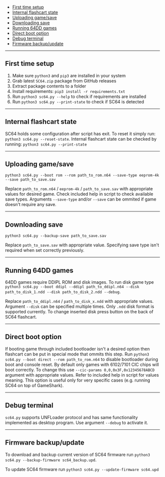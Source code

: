 - [First time setup](#first-time-setup)
- [Internal flashcart state](#internal-flashcart-state)
- [Uploading game/save](#uploading-gamesave)
- [Downloading save](#downloading-save)
- [Running 64DD games](#running-64dd-games)
- [Direct boot option](#direct-boot-option)
- [Debug terminal](#debug-terminal)
- [Firmware backup/update](#firmware-backupupdate)

---

## First time setup

1. Make sure `python3` and `pip3` are installed in your system
2. Grab latest `SC64.zip` package from GitHub releases
3. Extract package contents to a folder
4. Install requirements: `pip3 install -r requirements.txt`
5. Run `python3 sc64.py --help` to check if requirements are installed
6. Run `python3 sc64.py --print-state` to check if SC64 is detected

---

## Internal flashcart state

SC64 holds some configuration after script has exit. To reset it simply run: `python3 sc64.py --reset-state`. Internal flashcart state can be checked by running: `python3 sc64.py --print-state`

---

## Uploading game/save

`python3 sc64.py --boot rom --rom path_to_rom.n64 --save-type eeprom-4k --save path_to_save.sav`

Replace `path_to_rom.n64` / `eeprom-4k` / `path_to_save.sav` with appropriate values for desired game. Check included help in script to check available save types.
Arguments `--save-type` and/or `--save` can be ommited if game doesn't require any save.

---

## Downloading save

`python3 sc64.py --backup-save path_to_save.sav`

Replace `path_to_save.sav` with appropriate value. Specifying save type isn't required when set correctly previously.

---

## Running 64DD games

64DD games require DDIPL ROM and disk images. To run disk game type `python3 sc64.py --boot ddipl --ddipl path_to_ddipl.n64 --disk path_to_disk_1.ndd --disk path_to_disk_2.ndd --debug`.

Replace `path_to_ddipl.n64` / `path_to_disk_x.ndd` with appropriate values. Argument `--disk` can be specified multiple times. Only `.ndd` disk format is supported currently. To change inserted disk press button on the back of SC64 flashcart.

---

## Direct boot option

If booting game through included bootloader isn't a desired option then flashcart can be put in special mode that ommits this step.
Run `python3 sc64.py --boot direct --rom path_to_rom.n64` to disable bootloader during boot and console reset. By default only games with 6102/7101 CIC chips will boot correctly. To change this use `--cic-params 0,0,0x3F,0x12345678ABCD` argument with appropriate values. Refer to included help in script for values meaning. This option is useful only for very specific cases (e.g. running SC64 on top of GameShark).

---

## Debug terminal

`sc64.py` supports UNFLoader protocol and has same functionality implemented as desktop program. Use argument `--debug` to activate it.

---

## Firmware backup/update

To download and backup current version of SC64 firmware run `python3 sc64.py --backup-firmware sc64_backup.upd`.

To update SC64 firmware run `python3 sc64.py --update-firmware sc64.upd`
